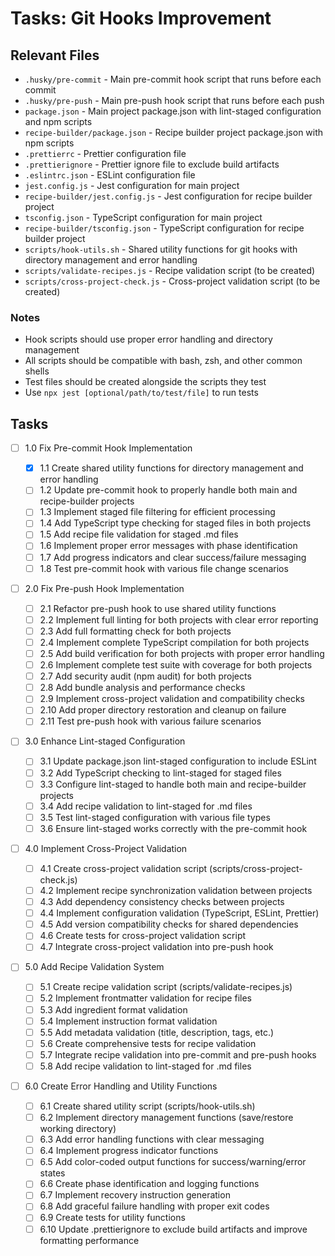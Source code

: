 # Tasks: Git Hooks Improvement

## Relevant Files

- `.husky/pre-commit` - Main pre-commit hook script that runs before each commit
- `.husky/pre-push` - Main pre-push hook script that runs before each push
- `package.json` - Main project package.json with lint-staged configuration and npm scripts
- `recipe-builder/package.json` - Recipe builder project package.json with npm scripts
- `.prettierrc` - Prettier configuration file
- `.prettierignore` - Prettier ignore file to exclude build artifacts
- `.eslintrc.json` - ESLint configuration file
- `jest.config.js` - Jest configuration for main project
- `recipe-builder/jest.config.js` - Jest configuration for recipe builder project
- `tsconfig.json` - TypeScript configuration for main project
- `recipe-builder/tsconfig.json` - TypeScript configuration for recipe builder project
- `scripts/hook-utils.sh` - Shared utility functions for git hooks with directory management and error handling
- `scripts/validate-recipes.js` - Recipe validation script (to be created)
- `scripts/cross-project-check.js` - Cross-project validation script (to be created)

### Notes

- Hook scripts should use proper error handling and directory management
- All scripts should be compatible with bash, zsh, and other common shells
- Test files should be created alongside the scripts they test
- Use `npx jest [optional/path/to/test/file]` to run tests

## Tasks

- [ ] 1.0 Fix Pre-commit Hook Implementation

  - [x] 1.1 Create shared utility functions for directory management and error handling
  - [ ] 1.2 Update pre-commit hook to properly handle both main and recipe-builder projects
  - [ ] 1.3 Implement staged file filtering for efficient processing
  - [ ] 1.4 Add TypeScript type checking for staged files in both projects
  - [ ] 1.5 Add recipe file validation for staged .md files
  - [ ] 1.6 Implement proper error messages with phase identification
  - [ ] 1.7 Add progress indicators and clear success/failure messaging
  - [ ] 1.8 Test pre-commit hook with various file change scenarios

- [ ] 2.0 Fix Pre-push Hook Implementation

  - [ ] 2.1 Refactor pre-push hook to use shared utility functions
  - [ ] 2.2 Implement full linting for both projects with clear error reporting
  - [ ] 2.3 Add full formatting check for both projects
  - [ ] 2.4 Implement complete TypeScript compilation for both projects
  - [ ] 2.5 Add build verification for both projects with proper error handling
  - [ ] 2.6 Implement complete test suite with coverage for both projects
  - [ ] 2.7 Add security audit (npm audit) for both projects
  - [ ] 2.8 Add bundle analysis and performance checks
  - [ ] 2.9 Implement cross-project validation and compatibility checks
  - [ ] 2.10 Add proper directory restoration and cleanup on failure
  - [ ] 2.11 Test pre-push hook with various failure scenarios

- [ ] 3.0 Enhance Lint-staged Configuration

  - [ ] 3.1 Update package.json lint-staged configuration to include ESLint
  - [ ] 3.2 Add TypeScript checking to lint-staged for staged files
  - [ ] 3.3 Configure lint-staged to handle both main and recipe-builder projects
  - [ ] 3.4 Add recipe validation to lint-staged for .md files
  - [ ] 3.5 Test lint-staged configuration with various file types
  - [ ] 3.6 Ensure lint-staged works correctly with the pre-commit hook

- [ ] 4.0 Implement Cross-Project Validation

  - [ ] 4.1 Create cross-project validation script (scripts/cross-project-check.js)
  - [ ] 4.2 Implement recipe synchronization validation between projects
  - [ ] 4.3 Add dependency consistency checks between projects
  - [ ] 4.4 Implement configuration validation (TypeScript, ESLint, Prettier)
  - [ ] 4.5 Add version compatibility checks for shared dependencies
  - [ ] 4.6 Create tests for cross-project validation script
  - [ ] 4.7 Integrate cross-project validation into pre-push hook

- [ ] 5.0 Add Recipe Validation System

  - [ ] 5.1 Create recipe validation script (scripts/validate-recipes.js)
  - [ ] 5.2 Implement frontmatter validation for recipe files
  - [ ] 5.3 Add ingredient format validation
  - [ ] 5.4 Implement instruction format validation
  - [ ] 5.5 Add metadata validation (title, description, tags, etc.)
  - [ ] 5.6 Create comprehensive tests for recipe validation
  - [ ] 5.7 Integrate recipe validation into pre-commit and pre-push hooks
  - [ ] 5.8 Add recipe validation to lint-staged for .md files

- [ ] 6.0 Create Error Handling and Utility Functions
  - [ ] 6.1 Create shared utility script (scripts/hook-utils.sh)
  - [ ] 6.2 Implement directory management functions (save/restore working directory)
  - [ ] 6.3 Add error handling functions with clear messaging
  - [ ] 6.4 Implement progress indicator functions
  - [ ] 6.5 Add color-coded output functions for success/warning/error states
  - [ ] 6.6 Create phase identification and logging functions
  - [ ] 6.7 Implement recovery instruction generation
  - [ ] 6.8 Add graceful failure handling with proper exit codes
  - [ ] 6.9 Create tests for utility functions
  - [ ] 6.10 Update .prettierignore to exclude build artifacts and improve formatting performance
